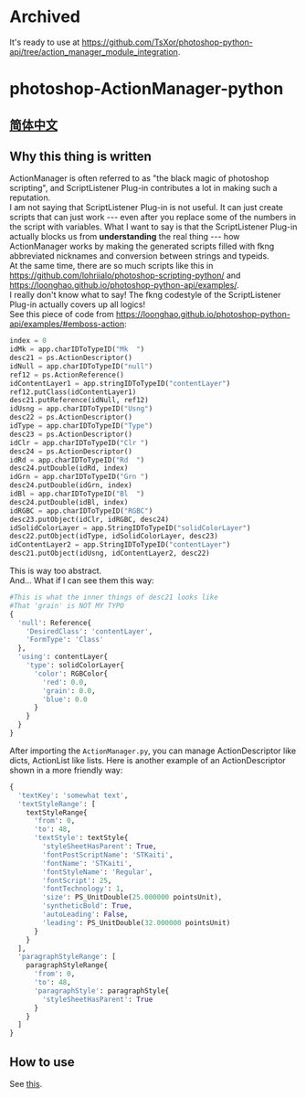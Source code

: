 # Archived
It's ready to use at https://github.com/TsXor/photoshop-python-api/tree/action_manager_module_integration.

# photoshop-ActionManager-python
## [简体中文](https://github.com/TsXor/photoshop-ActionManager-python/blob/main/README_zh.md)
## Why this thing is written
ActionManager is often referred to as "the black magic of photoshop scripting", and ScriptListener Plug-in contributes a lot in making such a reputation.  
I am not saying that ScriptListener Plug-in is not useful. It can just create scripts that can just work --- even after you replace some of the numbers in the script with variables. What I want to say is that the ScriptListener Plug-in actually blocks us from **understanding** the real thing --- how ActionManager works by making the generated scripts filled with fkng abbreviated nicknames and conversion between strings and typeids.  
At the same time, there are so much scripts like this in https://github.com/lohriialo/photoshop-scripting-python/ and https://loonghao.github.io/photoshop-python-api/examples/.  
I really don't know what to say! The fkng codestyle of the ScriptListener Plug-in actually covers up all logics!  
See this piece of code from https://loonghao.github.io/photoshop-python-api/examples/#emboss-action:
```python
index = 0
idMk = app.charIDToTypeID("Mk  ")
desc21 = ps.ActionDescriptor()
idNull = app.charIDToTypeID("null")
ref12 = ps.ActionReference()
idContentLayer1 = app.stringIDToTypeID("contentLayer")
ref12.putClass(idContentLayer1)
desc21.putReference(idNull, ref12)
idUsng = app.charIDToTypeID("Usng")
desc22 = ps.ActionDescriptor()
idType = app.charIDToTypeID("Type")
desc23 = ps.ActionDescriptor()
idClr = app.charIDToTypeID("Clr ")
desc24 = ps.ActionDescriptor()
idRd = app.charIDToTypeID("Rd  ")
desc24.putDouble(idRd, index)
idGrn = app.charIDToTypeID("Grn ")
desc24.putDouble(idGrn, index)
idBl = app.charIDToTypeID("Bl  ")
desc24.putDouble(idBl, index)
idRGBC = app.charIDToTypeID("RGBC")
desc23.putObject(idClr, idRGBC, desc24)
idSolidColorLayer = app.StringIDToTypeID("solidColorLayer")
desc22.putObject(idType, idSolidColorLayer, desc23)
idContentLayer2 = app.StringIDToTypeID("contentLayer")
desc21.putObject(idUsng, idContentLayer2, desc22)
```
This is way too abstract.  
And... What if I can see them this way:  
```python
#This is what the inner things of desc21 looks like
#That 'grain' is NOT MY TYPO
{
  'null': Reference{
    'DesiredClass': 'contentLayer',
    'FormType': 'Class'
  },
  'using': contentLayer{
    'type': solidColorLayer{
      'color': RGBColor{
        'red': 0.0,
        'grain': 0.0,
        'blue': 0.0
      }
    }
  }
}
```
After importing the `ActionManager.py`, you can manage ActionDescriptor like dicts, ActionList like lists.
Here is another example of an ActionDescriptor shown in a more friendly way:
```python
{
  'textKey': 'somewhat text',
  'textStyleRange': [
    textStyleRange{
      'from': 0,
      'to': 48,
      'textStyle': textStyle{
        'styleSheetHasParent': True,
        'fontPostScriptName': 'STKaiti',
        'fontName': 'STKaiti',
        'fontStyleName': 'Regular',
        'fontScript': 25,
        'fontTechnology': 1,
        'size': PS_UnitDouble(25.000000 pointsUnit),
        'syntheticBold': True,
        'autoLeading': False,
        'leading': PS_UnitDouble(32.000000 pointsUnit)
      }
    }
  ],
  'paragraphStyleRange': [
    paragraphStyleRange{
      'from': 0,
      'to': 48,
      'paragraphStyle': paragraphStyle{
        'styleSheetHasParent': True
      }
    }
  ]
}
```
## How to use
See [this](https://github.com/TsXor/photoshop-ActionManager-python/blob/main/usage_en.md).

